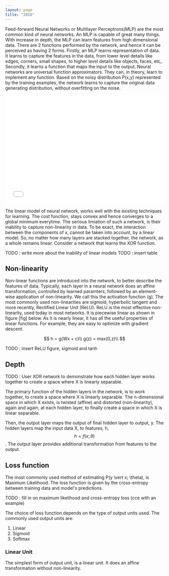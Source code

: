 ```yaml
---
layout: page
title: "2016"
---
```


Feed-forward Neural Networks or Multilayer Perceptrons(MLP) are the most common kind of neural networks. An MLP is capable of great many things. With increase in depth, the MLP can learn features from high dimensional data. There are 2 functions performed by the network, and hence it can be perceived as having 2 forms. Firstly, an MLP learns representation of data. It learns to capture the features in the data, from lower level details like edges, corners, small shapes, to higher level details like objects, faces, etc,. Secondly, it learns a function that maps the input to the output. Neural networks are universal function approximators. They can, in theory, learn to implement any function. Based on the noisy distribution P(x,y) represented by the training examples, the network learns to capture the original data generating distribution, without overfitting on the noise.

<iframe height='345' scrolling='no' title='first pen' src='//codepen.io/suriyadeepan/embed/vgxgMd/?height=345&theme-id=light&default-tab=result&embed-version=2' frameborder='no' allowtransparency='true' allowfullscreen='true' style='width: 100%;'>See the Pen <a href='http://codepen.io/suriyadeepan/pen/vgxgMd/'>first pen</a> by Suriyadeepan Ramamoorthy (<a href='http://codepen.io/suriyadeepan'>@suriyadeepan</a>) on <a href='http://codepen.io'>CodePen</a>.
</iframe>

The linear model of neural network, works well with the existing techniques for learning. The cost function, stays convex and hence converges to a global minimum everytime. The serious limiation of such a network, is their inability to capture non-linearity in data. To be exact, the interaction between the components of x, cannot be taken into account, by a linear model. So, no matter how many layers are stacked together, the network, as a whole remains linear. Consider a network that learns the XOR function.

TODO : write more about the inability of linear models
TODO : insert table

## Non-linearity

Non-linear functions are introduced into the network, to better describe the features of data. Typically, each layer in a neural network does an affine transformation, controlled by learned paramters, followed by an element-wise application of non-linearity. We call this the activation function (g). The most commonly used non-linearities are sigmoid, hyperbolic tangent and more recently, Rectified Linear Unit (ReLU). ReLU is the most effective non-linearity, used today in most networks. It is piecewise linear as shown in figure [fig] below. As it is nearly linear, it has all the useful properties of linear functions. For example, they are easy to optimize with gradient descent. 

$$
h = g(Wx + c)\\
g(z) = max(0,z)\\
$$

TODO : insert ReLU figure, sigmoid and tanh

## Depth

TODO : User XOR network to demonstrate how each hidden layer works together to create a space where X is linearly separable.

The primary function of the hidden layers in the network, is to work together, to create a space where X is linearly separable. The n-dimensional space in which X exists, is twisted (affine) and distorted (non-linearity), again and again, at each hidden layer, to finally create a space in which X is linear separable. 

Then, the output layer maps the output of final hidden layer to output, y. The hidden layers map the input data X, to features, h, $$ h = f(x; \theta) $$. The output layer provides additional transformation from features to the output. 


## Loss function

The most commonly used method of estimating P(y \vert x; \theta), is Maximum Likelihood. The loss function is given by the cross-entropy between training data and model's predictions.

TODO : fill in on maximum likelihood and cross-entropy loss (cce with an example)

The choice of loss function depends on the type of output units used. The commonly used output units are:

1. Linear
2. Sigmoid
3. Softmax


### Linear Unit

The simplest form of output unit, is a linear unit. It does an affine transformation without non-linearity. 







